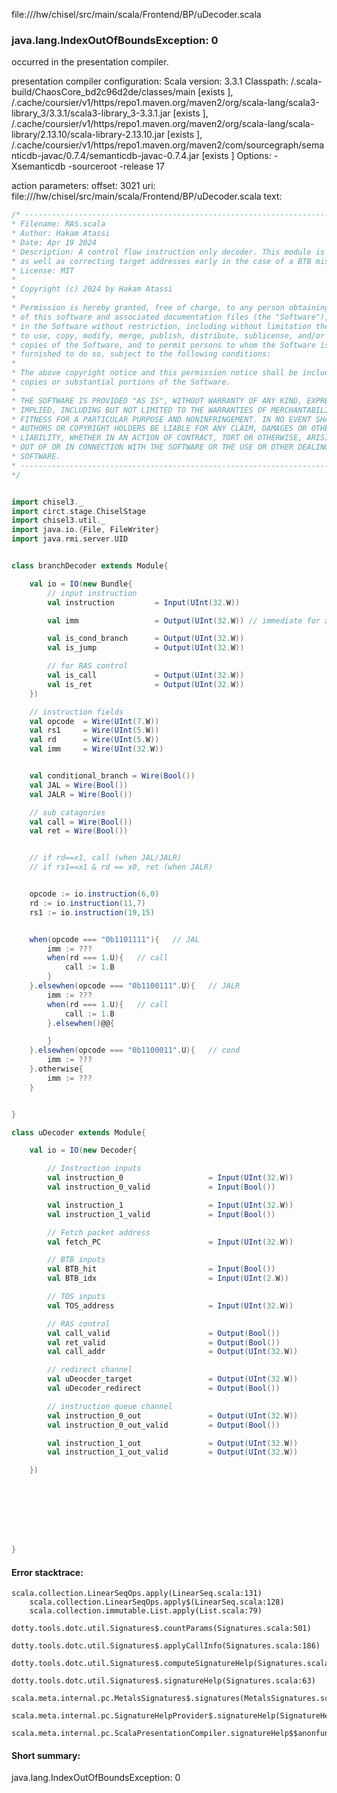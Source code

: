 file://<WORKSPACE>/hw/chisel/src/main/scala/Frontend/BP/uDecoder.scala
### java.lang.IndexOutOfBoundsException: 0

occurred in the presentation compiler.

presentation compiler configuration:
Scala version: 3.3.1
Classpath:
<WORKSPACE>/.scala-build/ChaosCore_bd2c96d2de/classes/main [exists ], <HOME>/.cache/coursier/v1/https/repo1.maven.org/maven2/org/scala-lang/scala3-library_3/3.3.1/scala3-library_3-3.3.1.jar [exists ], <HOME>/.cache/coursier/v1/https/repo1.maven.org/maven2/org/scala-lang/scala-library/2.13.10/scala-library-2.13.10.jar [exists ], <HOME>/.cache/coursier/v1/https/repo1.maven.org/maven2/com/sourcegraph/semanticdb-javac/0.7.4/semanticdb-javac-0.7.4.jar [exists ]
Options:
-Xsemanticdb -sourceroot <WORKSPACE> -release 17


action parameters:
offset: 3021
uri: file://<WORKSPACE>/hw/chisel/src/main/scala/Frontend/BP/uDecoder.scala
text:
```scala
/* ------------------------------------------------------------------------------------
* Filename: RAS.scala
* Author: Hakam Atassi
* Date: Apr 19 2024
* Description: A control flow instruction only decoder. This module is responsible for generating RAS control logic
* as well as correcting target addresses early in the case of a BTB miss. It decodes 2 instructions at a time. 
* License: MIT
*
* Copyright (c) 2024 by Hakam Atassi
*
* Permission is hereby granted, free of charge, to any person obtaining a copy
* of this software and associated documentation files (the "Software"), to deal
* in the Software without restriction, including without limitation the rights
* to use, copy, modify, merge, publish, distribute, sublicense, and/or sell
* copies of the Software, and to permit persons to whom the Software is
* furnished to do so, subject to the following conditions:
* 
* The above copyright notice and this permission notice shall be included in all
* copies or substantial portions of the Software.
*
* THE SOFTWARE IS PROVIDED "AS IS", WITHOUT WARRANTY OF ANY KIND, EXPRESS OR
* IMPLIED, INCLUDING BUT NOT LIMITED TO THE WARRANTIES OF MERCHANTABILITY,
* FITNESS FOR A PARTICULAR PURPOSE AND NONINFRINGEMENT. IN NO EVENT SHALL THE
* AUTHORS OR COPYRIGHT HOLDERS BE LIABLE FOR ANY CLAIM, DAMAGES OR OTHER
* LIABILITY, WHETHER IN AN ACTION OF CONTRACT, TORT OR OTHERWISE, ARISING FROM,
* OUT OF OR IN CONNECTION WITH THE SOFTWARE OR THE USE OR OTHER DEALINGS IN THE
* SOFTWARE.
* ------------------------------------------------------------------------------------ 
*/


import chisel3._
import circt.stage.ChiselStage
import chisel3.util._
import java.io.{File, FileWriter}
import java.rmi.server.UID


class branchDecoder extends Module{

    val io = IO(new Bundle{
        // input instruction 
        val instruction         = Input(UInt(32.W))

        val imm                 = Output(UInt(32.W)) // immediate for address computation

        val is_cond_branch      = Output(UInt(32.W))   
        val is_jump             = Output(UInt(32.W))

        // for RAS control
        val is_call             = Output(UInt(32.W))
        val is_ret              = Output(UInt(32.W))
    })

    // instruction fields
    val opcode  = Wire(UInt(7.W))
    val rs1     = Wire(UInt(5.W))
    val rd      = Wire(UInt(5.W))
    val imm     = Wire(UInt(32.W))


    val conditional_branch = Wire(Bool())
    val JAL = Wire(Bool())
    val JALR = Wire(Bool())

    // sub catagories
    val call = Wire(Bool())
    val ret = Wire(Bool())


    // if rd==x1, call (when JAL/JALR)
    // if rs1==x1 & rd == x0, ret (when JALR)


    opcode := io.instruction(6,0)
    rd := io.instruction(11,7)
    rs1 := io.instruction(19,15)


    when(opcode === "0b1101111"){   // JAL
        imm := ???
        when(rd === 1.U){   // call
            call := 1.B
        }
    }.elsewhen(opcode === "0b1100111".U){   // JALR
        imm := ???
        when(rd === 1.U){   // call
            call := 1.B
        }.elsewhen()@@{

        }
    }.elsewhen(opcode === "0b1100011".U){   // cond
        imm := ???
    }.otherwise{
        imm := ???
    }


}

class uDecoder extends Module{

    val io = IO(new Decoder{

        // Instruction inputs
        val instruction_0                   = Input(UInt(32.W))
        val instruction_0_valid             = Input(Bool())

        val instruction_1                   = Input(UInt(32.W))
        val instruction_1_valid             = Input(Bool())

        // Fetch packet address
        val fetch_PC                        = Input(UInt(32.W))

        // BTB inputs
        val BTB_hit                         = Input(Bool())
        val BTB_idx                         = Input(UInt(2.W))

        // TOS inputs
        val TOS_address                     = Input(UInt(32.W))

        // RAS control
        val call_valid                      = Output(Bool())
        val ret_valid                       = Output(Bool())
        val call_addr                       = Output(UInt(32.W))

        // redirect channel
        val uDeocder_target                 = Output(UInt(32.W))
        val uDecoder_redirect               = Output(Bool())

        // instruction queue channel
        val instruction_0_out               = Output(UInt(32.W))
        val instruction_0_out_valid         = Output(Bool())

        val instruction_1_out               = Output(UInt(32.W))
        val instruction_1_out_valid         = Output(UInt(32.W))

    })








}
```



#### Error stacktrace:

```
scala.collection.LinearSeqOps.apply(LinearSeq.scala:131)
	scala.collection.LinearSeqOps.apply$(LinearSeq.scala:128)
	scala.collection.immutable.List.apply(List.scala:79)
	dotty.tools.dotc.util.Signatures$.countParams(Signatures.scala:501)
	dotty.tools.dotc.util.Signatures$.applyCallInfo(Signatures.scala:186)
	dotty.tools.dotc.util.Signatures$.computeSignatureHelp(Signatures.scala:94)
	dotty.tools.dotc.util.Signatures$.signatureHelp(Signatures.scala:63)
	scala.meta.internal.pc.MetalsSignatures$.signatures(MetalsSignatures.scala:17)
	scala.meta.internal.pc.SignatureHelpProvider$.signatureHelp(SignatureHelpProvider.scala:51)
	scala.meta.internal.pc.ScalaPresentationCompiler.signatureHelp$$anonfun$1(ScalaPresentationCompiler.scala:414)
```
#### Short summary: 

java.lang.IndexOutOfBoundsException: 0